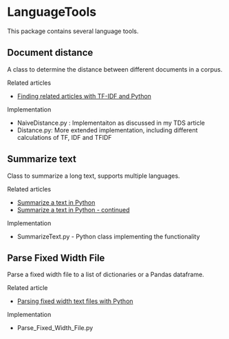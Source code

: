 # LanguageTools

This package contains several language tools. 

## Document distance

A class to determine the distance between different documents in a corpus.

Related articles
- [Finding related articles with TF-IDF and Python](https://towardsdatascience.com/finding-related-articles-with-tf-idf-and-python-d6e1cd10f735?sk=4e7185f4de845392e99035d8c22751a5)

Implementation
  - NaiveDistance.py : Implementaiton as discussed in my TDS article
  - Distance.py: More extended implementation, including different calculations of TF, IDF and TFIDF
  
## Summarize text

Class to summarize a long text, supports multiple languages.

Related articles 
- [Summarize a text in Python](https://towardsdatascience.com/summarize-a-text-with-python-b3b260c60e72?sk=9d66f3557b7f41b4e7eae1688c5b8120)
- [Summarize a text in Python - continued](https://towardsdatascience.com/summarize-a-text-with-python-b3b260c60e72?sk=9d66f3557b7f41b4e7eae1688c5b8120)

Implementation
- SummarizeText.py - Python class implementing the functionality

## Parse Fixed Width File

Parse a fixed width file to a list of dictionaries or a Pandas dataframe.

Related article
- [Parsing fixed width text files with Python]()

Implementation
- Parse_Fixed_Width_File.py

